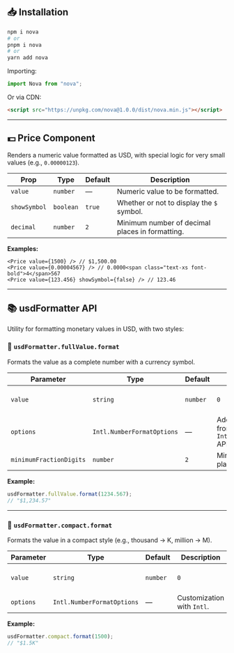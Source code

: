 ## 📥 Installation

```bash
npm i nova
# or
pnpm i nova
# or
yarn add nova
```

Importing:

```ts
import Nova from "nova";
```

Or via CDN:

```html
<script src="https://unpkg.com/nova@1.0.0/dist/nova.min.js"></script>
```

---

## 💵 Price Component

Renders a numeric value formatted as USD, with special logic for very small values (e.g., `0.00000123`).

| Prop         | Type      | Default | Description                                     |
| ------------ | --------- | ------- | ----------------------------------------------- |
| `value`      | `number`  | —       | Numeric value to be formatted.                  |
| `showSymbol` | `boolean` | `true`  | Whether or not to display the `$` symbol.       |
| `decimal`    | `number`  | `2`     | Minimum number of decimal places in formatting. |

**Examples:**

```tsx
<Price value={1500} /> // $1,500.00
<Price value={0.00004567} /> // 0.0000<span class="text-xs font-bold">4</span>567
<Price value={123.456} showSymbol={false} /> // 123.46
```

---

## 📚 usdFormatter API

Utility for formatting monetary values in USD, with two styles:

### 🔹 `usdFormatter.fullValue.format`

Formats the value as a complete number with a currency symbol.

| Parameter               | Type                       | Default  | Description                                          |                        |
| ----------------------- | -------------------------- | -------- | ---------------------------------------------------- | ---------------------- |
| `value`                 | `string`                   | `number` | `0`                                                  | Value to be formatted. |
| `options`               | `Intl.NumberFormatOptions` | —        | Additional options from the `Intl.NumberFormat` API. |                        |
| `minimumFractionDigits` | `number`                   | `2`      | Minimum decimal places to show.                      |                        |

**Example:**

```ts
usdFormatter.fullValue.format(1234.567);
// "$1,234.57"
```

---

### 🔹 `usdFormatter.compact.format`

Formats the value in a compact style (e.g., thousand → K, million → M).

| Parameter | Type                       | Default  | Description                |                        |
| --------- | -------------------------- | -------- | -------------------------- | ---------------------- |
| `value`   | `string`                   | `number` | `0`                        | Value to be formatted. |
| `options` | `Intl.NumberFormatOptions` | —        | Customization with `Intl`. |                        |

**Example:**

```ts
usdFormatter.compact.format(1500);
// "$1.5K"
```
